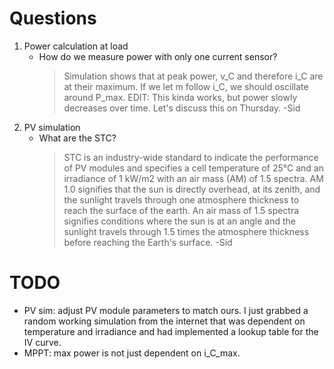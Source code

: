# Questions
1. Power calculation at load
    - How do we measure power with only one current sensor?
        > Simulation shows that at peak power, v_C and therefore i_C are at their maximum. If we let m follow i_C, we should oscillate around P_max. EDIT: This kinda works, but power slowly decreases over time. Let's discuss this on Thursday. -Sid
1. PV simulation
    - What are the STC?
        > STC is an industry-wide standard to indicate the performance of PV modules and specifies a cell temperature of 25°C and an irradiance of 1 kW/m2 with an air mass (AM) of 1.5 spectra. AM 1.0 signifies that the sun is directly overhead, at its zenith, and the sunlight travels through one atmosphere thickness to reach the surface of the earth. An air mass of 1.5 spectra signifies conditions where the sun is at an angle and the sunlight travels through 1.5 times the atmosphere thickness before reaching the Earth's surface. -Sid

# TODO
- PV sim: adjust PV module parameters to match ours. I just grabbed a random working simulation from the internet that was dependent on temperature and irradiance and had implemented a lookup table for the IV curve.
- MPPT: max power is not just dependent on i_C_max.
